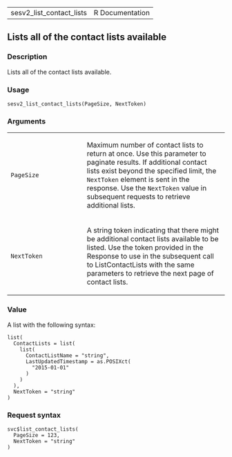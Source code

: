 <table style="width: 100%;">
<tbody>
<tr class="odd">
<td>sesv2_list_contact_lists</td>
<td style="text-align: right;">R Documentation</td>
</tr>
</tbody>
</table>

## Lists all of the contact lists available

### Description

Lists all of the contact lists available.

### Usage

    sesv2_list_contact_lists(PageSize, NextToken)

### Arguments

<table>
<colgroup>
<col style="width: 35%" />
<col style="width: 65%" />
</colgroup>
<tbody>
<tr class="odd">
<td><code id="sesv2_list_contact_lists_:_PageSize">PageSize</code></td>
<td><p>Maximum number of contact lists to return at once. Use this
parameter to paginate results. If additional contact lists exist beyond
the specified limit, the <code>NextToken</code> element is sent in the
response. Use the <code>NextToken</code> value in subsequent requests to
retrieve additional lists.</p></td>
</tr>
<tr class="even">
<td><code
id="sesv2_list_contact_lists_:_NextToken">NextToken</code></td>
<td><p>A string token indicating that there might be additional contact
lists available to be listed. Use the token provided in the Response to
use in the subsequent call to ListContactLists with the same parameters
to retrieve the next page of contact lists.</p></td>
</tr>
</tbody>
</table>

### Value

A list with the following syntax:

    list(
      ContactLists = list(
        list(
          ContactListName = "string",
          LastUpdatedTimestamp = as.POSIXct(
            "2015-01-01"
          )
        )
      ),
      NextToken = "string"
    )

### Request syntax

    svc$list_contact_lists(
      PageSize = 123,
      NextToken = "string"
    )
